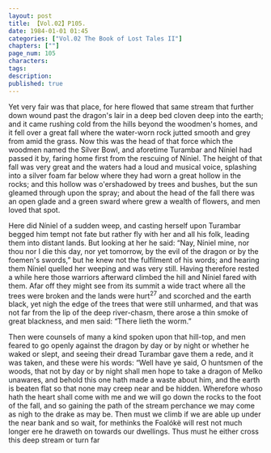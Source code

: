 ```yaml
---
layout: post
title: 【Vol.02】P105.
date: 1984-01-01 01:45
categories: ["Vol.02 The Book of Lost Tales II"]
chapters: [""]
page_num: 105
characters: 
tags: 
description: 
published: true
---
```


<p style="text-indent: 0;">
Yet very fair was that place, for here flowed that same stream that further down wound past the dragon's lair in a deep bed cloven deep into the earth; and it came rushing cold from the hills beyond the woodmen's homes, and it fell over a great fall where the water-worn rock jutted smooth and grey from amid the grass. Now this was the head of that force which the woodmen named the Silver Bowl, and aforetime Turambar and Níniel had passed it by, faring home first from the rescuing of Níniel. The height of that fall was very great and the waters had a loud and musical voice, splashing into a silver foam far below where they had worn a great hollow in the rocks; and this hollow was o'ershadowed by trees and bushes, but the sun gleamed through upon the spray; and about the head of the fall there was an open glade and a green sward where grew a wealth of flowers, and men loved that spot.
</p>

Here did Níniel of a sudden weep, and casting herself upon Turambar begged him tempt not fate but rather fly with her and all his folk, leading them into distant lands. But looking at her he said: “Nay, Níniel mine, nor thou nor I die this day, nor yet tomorrow, by the evil of the dragon or by the foemen's swords,” but he knew not the fulfilment of his words; and hearing them Níniel quelled her weeping and was very still. Having therefore rested a while here those warriors afterward climbed the hill and Níniel fared with them. Afar off they might see from its summit a wide tract where all the trees were broken and the lands were hurt<SUP>27</SUP> and scorched and the earth black, yet nigh the edge of the trees that were still unharmed, and that was not far from the lip of the deep river-chasm, there arose a thin smoke of great blackness, and men said: “There lieth the worm.”

Then were counsels of many a kind spoken upon that hill-top, and men feared to go openly against the dragon by day or by night or whether he waked or slept, and seeing their dread Turambar gave them a rede, and it was taken, and these were his words: “Well have ye said, O huntsmen of the woods, that not by day or by night shall men hope to take a dragon of Melko unawares, and behold this one hath made a waste about him, and the earth is beaten flat so that none may creep near and be hidden. Wherefore whoso hath the heart shall come with me and we will go down the rocks to the foot of the fall, and so gaining the path of the stream perchance we may come as nigh to the drake as may be. Then must we climb if we are able up under the near bank and so wait, for methinks the Foalókë will rest not much longer ere he draweth on towards our dwellings. Thus must he either cross this deep stream or turn far

